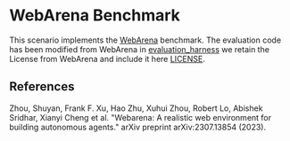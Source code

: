# WebArena Benchmark

This scenario implements the [WebArena](https://github.com/web-arena-x/webarena/tree/main) benchmark. The evaluation code has been modified from WebArena in [evaluation_harness](Templates/Common/evaluation_harness) we retain the License from WebArena and include it here [LICENSE](LICENSE).


## References

Zhou, Shuyan, Frank F. Xu, Hao Zhu, Xuhui Zhou, Robert Lo, Abishek Sridhar, Xianyi Cheng et al. "Webarena: A realistic web environment for building autonomous agents." arXiv preprint arXiv:2307.13854 (2023).